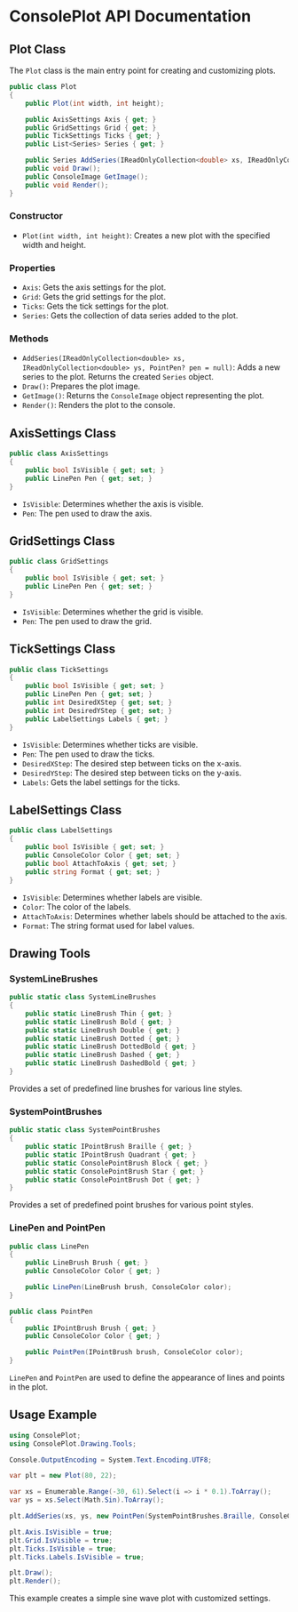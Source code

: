 # ConsolePlot API Documentation

## Plot Class

The `Plot` class is the main entry point for creating and customizing plots.

```csharp
public class Plot
{
    public Plot(int width, int height);

    public AxisSettings Axis { get; }
    public GridSettings Grid { get; }
    public TickSettings Ticks { get; }
    public List<Series> Series { get; }

    public Series AddSeries(IReadOnlyCollection<double> xs, IReadOnlyCollection<double> ys, PointPen? pen = null);
    public void Draw();
    public ConsoleImage GetImage();
    public void Render();
}
```

### Constructor

- `Plot(int width, int height)`: Creates a new plot with the specified width and height.

### Properties

- `Axis`: Gets the axis settings for the plot.
- `Grid`: Gets the grid settings for the plot.
- `Ticks`: Gets the tick settings for the plot.
- `Series`: Gets the collection of data series added to the plot.

### Methods

- `AddSeries(IReadOnlyCollection<double> xs, IReadOnlyCollection<double> ys, PointPen? pen = null)`: Adds a new series to the plot. Returns the created `Series` object.
- `Draw()`: Prepares the plot image.
- `GetImage()`: Returns the `ConsoleImage` object representing the plot.
- `Render()`: Renders the plot to the console.

## AxisSettings Class

```csharp
public class AxisSettings
{
    public bool IsVisible { get; set; }
    public LinePen Pen { get; set; }
}
```

- `IsVisible`: Determines whether the axis is visible.
- `Pen`: The pen used to draw the axis.

## GridSettings Class

```csharp
public class GridSettings
{
    public bool IsVisible { get; set; }
    public LinePen Pen { get; set; }
}
```

- `IsVisible`: Determines whether the grid is visible.
- `Pen`: The pen used to draw the grid.

## TickSettings Class

```csharp
public class TickSettings
{
    public bool IsVisible { get; set; }
    public LinePen Pen { get; set; }
    public int DesiredXStep { get; set; }
    public int DesiredYStep { get; set; }
    public LabelSettings Labels { get; }
}
```

- `IsVisible`: Determines whether ticks are visible.
- `Pen`: The pen used to draw the ticks.
- `DesiredXStep`: The desired step between ticks on the x-axis.
- `DesiredYStep`: The desired step between ticks on the y-axis.
- `Labels`: Gets the label settings for the ticks.

## LabelSettings Class

```csharp
public class LabelSettings
{
    public bool IsVisible { get; set; }
    public ConsoleColor Color { get; set; }
    public bool AttachToAxis { get; set; }
    public string Format { get; set; }
}
```

- `IsVisible`: Determines whether labels are visible.
- `Color`: The color of the labels.
- `AttachToAxis`: Determines whether labels should be attached to the axis.
- `Format`: The string format used for label values.

## Drawing Tools

### SystemLineBrushes

```csharp
public static class SystemLineBrushes
{
    public static LineBrush Thin { get; }
    public static LineBrush Bold { get; }
    public static LineBrush Double { get; }
    public static LineBrush Dotted { get; }
    public static LineBrush DottedBold { get; }
    public static LineBrush Dashed { get; }
    public static LineBrush DashedBold { get; }
}
```

Provides a set of predefined line brushes for various line styles.

### SystemPointBrushes

```csharp
public static class SystemPointBrushes
{
    public static IPointBrush Braille { get; }
    public static IPointBrush Quadrant { get; }
    public static ConsolePointBrush Block { get; }
    public static ConsolePointBrush Star { get; }
    public static ConsolePointBrush Dot { get; }
}
```

Provides a set of predefined point brushes for various point styles.

### LinePen and PointPen

```csharp
public class LinePen
{
    public LineBrush Brush { get; }
    public ConsoleColor Color { get; }

    public LinePen(LineBrush brush, ConsoleColor color);
}

public class PointPen
{
    public IPointBrush Brush { get; }
    public ConsoleColor Color { get; }

    public PointPen(IPointBrush brush, ConsoleColor color);
}
```

`LinePen` and `PointPen` are used to define the appearance of lines and points in the plot.

## Usage Example

```csharp
using ConsolePlot;
using ConsolePlot.Drawing.Tools;

Console.OutputEncoding = System.Text.Encoding.UTF8;

var plt = new Plot(80, 22);

var xs = Enumerable.Range(-30, 61).Select(i => i * 0.1).ToArray();
var ys = xs.Select(Math.Sin).ToArray();

plt.AddSeries(xs, ys, new PointPen(SystemPointBrushes.Braille, ConsoleColor.Blue));

plt.Axis.IsVisible = true;
plt.Grid.IsVisible = true;
plt.Ticks.IsVisible = true;
plt.Ticks.Labels.IsVisible = true;

plt.Draw();
plt.Render();
```

This example creates a simple sine wave plot with customized settings.